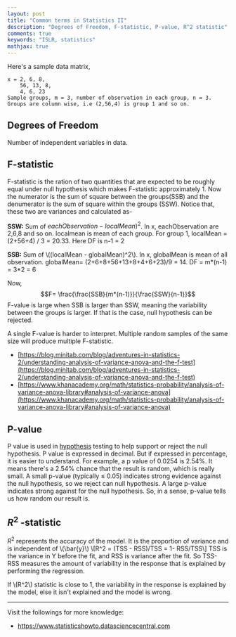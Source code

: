 ```yaml
---
layout: post
title: "Common terms in Statistics II"
description: "Degrees of Freedom, F-statistic, P-value, R^2 statistic"
comments: true
keywords: "ISLR, statistics"
mathjax: true
---
```


Here's a sample data matrix,
```
x = 2, 6, 8,
    56, 13, 8,
    4, 6, 23    
Sample groups, m = 3, number of observation in each group, n = 3.
Groups are column wise, i.e (2,56,4) is group 1 and so on.
```
## Degrees of Freedom
Number of independent variables in data.

## F-statistic
F-statistic is the ration of two quantities that are expected to be roughly equal under null hypothesis which makes F-statistic approximately 1. Now the numerator is the sum of square between the groups(SSB) and the denumerator is the sum of square within the groups (SSW). Notice that, these two are variances and calculated as-

**SSW:** Sum of $eachObservation - localMean)^2$. In x, eachObservation are 2,6,8 and so on. localmean is mean of each group. For group 1, localMean = (2+56+4) / 3 = 20.33. Here DF is n-1 = 2

**SSB:** Sum of \\((localMean - globalMean)^2\\). In x, globalMean is mean of all observation. globalMean= (2+6+8+56+13+8+4+6+23)/9 = 14. DF = m*(n-1) = 3*2 = 6

Now, $$F= \frac{\frac{SSB}{m*(n-1)}}{\frac{SSW}{n-1}}$$
F-value is large when SSB is larger than SSW, meaning the variability between the groups is larger. If that is the case, null hypothesis can be rejected.

A single F-value is harder to interpret. Multiple random samples of the same size will produce multiple F-statistic.

- [https://blog.minitab.com/blog/adventures-in-statistics-2/understanding-analysis-of-variance-anova-and-the-f-test](https://blog.minitab.com/blog/adventures-in-statistics-2/understanding-analysis-of-variance-anova-and-the-f-test)
- [https://www.khanacademy.org/math/statistics-probability/analysis-of-variance-anova-library#analysis-of-variance-anova](https://www.khanacademy.org/math/statistics-probability/analysis-of-variance-anova-library#analysis-of-variance-anova)


## P-value
P value is used in [hypothesis](https://www.statisticshowto.datasciencecentral.com/probability-and-statistics/hypothesis-testing/) testing to help support or reject the null hypothesis. P value is expressed in decimal. But if expressed in percentage, it is easier to understand. For example, a p value of 0.0254 is 2.54%. It means there's a 2.54% chance that the result is random, which is really small. A small p-value (typically ≤ 0.05) indicates strong evidence against the null hypothesis, so we reject can null hypothesis. A large p-value indicates strong against for the null hypothesis. So, in a sense, p-value tells us how random our result is.


## $R^{2}$ -statistic
$R^2$ represents the accuracy of the model. It is the proportion of variance and is independent of \\(\bar{y}\\)
\\[R^2 = (TSS - RSS)/TSS = 1- RSS/TSS\\] TSS is the variance in Y before the fit, and RSS is variance after the fit. So TSS-RSS measures the amount of variability in the response that is explained by performing the regression.

If \\(R^2\\) statistic is close to 1, the variability in the response is explained by the model, else it isn't explained and the model is wrong.



---
Visit the followings for more knowledge:
- https://www.statisticshowto.datasciencecentral.com

